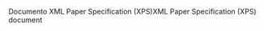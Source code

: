 <span data-ttu-id="41997-101">Documento XML Paper Specification (XPS)</span><span class="sxs-lookup"><span data-stu-id="41997-101">XML Paper Specification (XPS) document</span></span>